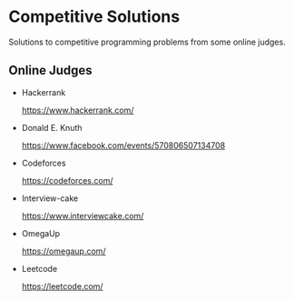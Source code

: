 # Competitive Solutions
Solutions to competitive programming problems from some online judges.

## Online Judges

 - Hackerrank

   https://www.hackerrank.com/

 - Donald E. Knuth

   https://www.facebook.com/events/570806507134708

 - Codeforces

   https://codeforces.com/

 - Interview-cake

   https://www.interviewcake.com/

 - OmegaUp

   https://omegaup.com/

 - Leetcode

   https://leetcode.com/
